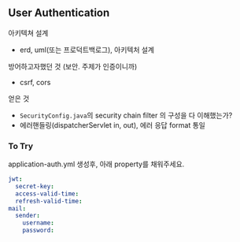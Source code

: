 ## User Authentication

아키텍쳐 설계
- erd, uml(또는 프로덕트백로그), 아키텍처 설계

방어하고자했던 것 (보안. 주제가 인증이니까)
- csrf, cors

얻은 것
- `SecurityConfig.java`의 security chain filter 의 구성을 다 이해했는가?
- 에러핸들링(dispatcherServlet in, out), 에러 응답 format 통일

### To Try

application-auth.yml 생성후, 아래 property를 채워주세요.
```yaml
jwt:
  secret-key: 
  access-valid-time:
  refresh-valid-time:
mail:
  sender:
    username:
    password:
```
